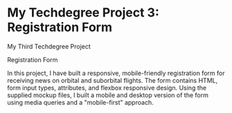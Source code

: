 # My Techdegree Project 3: Registration Form
My Third Techdegree Project

Registration Form

In this project, I have built a responsive, mobile-friendly registration form for receiving news on orbital and suborbital flights. The form contains HTML, form input types, attributes, and flexbox responsive design. Using the supplied mockup files, I built a mobile and desktop version of the form using media queries and a "mobile-first" approach.
